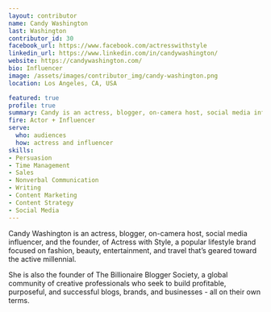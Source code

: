 ```yaml
---
layout: contributor
name: Candy Washington
last: Washington
contributor_id: 30
facebook_url: https://www.facebook.com/actresswithstyle
linkedin_url: https://www.linkedin.com/in/candywashington/
website: https://candywashington.com/
bio: Influencer
image: /assets/images/contributor_img/candy-washington.png
location: Los Angeles, CA, USA

featured: true
profile: true
summary: Candy is an actress, blogger, on-camera host, social media influencer, and the founder, of Actress with Style.
fire: Actor + Influencer
serve:
  who: audiences
  how: actress and influencer
skills:
- Persuasion
- Time Management
- Sales
- Nonverbal Communication
- Writing
- Content Marketing
- Content Strategy
- Social Media
---
```

Candy Washington is an actress, blogger, on-camera host, social media influencer, and the founder, of Actress with Style, a popular lifestyle brand focused on fashion, beauty, entertainment, and travel that’s geared toward the active millennial.

She is also the founder of The Billionaire Blogger Society, a global community of creative professionals who seek to build profitable, purposeful, and successful blogs, brands, and businesses - all on their own terms.